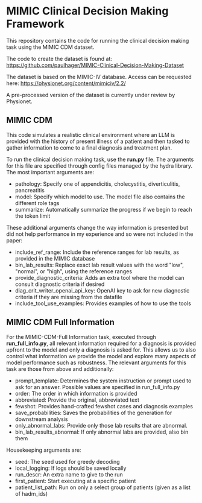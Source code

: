 # MIMIC Clinical Decision Making Framework

This repository contains the code for running the clinical decision making task using the MIMIC CDM dataset.

The code to create the dataset is found at: https://github.com/paulhager/MIMIC-Clinical-Decision-Making-Dataset

The dataset is based on the MIMIC-IV database. Access can be requested here: https://physionet.org/content/mimiciv/2.2/

A pre-processed version of the dataset is currently under review by Physionet.

## MIMIC CDM

This code simulates a realistic clinical environment where an LLM is provided with the history of present illness of a patient and then tasked to gather information to come to a final diagnosis and treatment plan.

To run the clinical decision making task, use the **run.py** file. The arguments for this file are specified through config files managed by the hydra library. The most important arguments are:
- pathology: Specify one of appendicitis, cholecystitis, diverticulitis, pancreatitis
- model: Specify which model to use. The model file also contains the different role tags
- summarize: Automatically summarize the progress if we begin to reach the token limit

These additional arguments change the way information is presented but did not help performance in my experience and so were not included in the paper:
- include_ref_range: Include the reference ranges for lab results, as provided in the MIMIC database
- bin_lab_results: Replace exact lab result values with the word "low", "normal", or "high", using the reference ranges
- provide_diagnostic_criteria: Adds an extra tool where the model can consult diagnostic criteria if desired
- diag_crit_writer_openai_api_key: OpenAI key to ask for new diagnostic criteria if they are missing from the datafile
- include_tool_use_examples: Provides examples of how to use the tools

## MIMIC CDM Full Information

For the MIMIC-CDM-Full Information task, executed through **run_full_info.py**, all relevant information required for a diagnosis is provided upfront to the model and only a diagnosis is asked for. This allows us to also control what information we provide the model and explore many aspects of model performance such as robustness. The relevant arguments for this task are those from above and additionally:
- prompt_template: Determines the system instruction or prompt used to ask for an answer. Possible values are specified in run_full_info.py
- order: The order in which information is provided
- abbreviated: Provide the original, abbreviated text
- fewshot: Provides hand-crafted fewshot cases and diagnosis examples
- save_probabilities: Saves the probabilities of the generation for downstream analysis
- only_abnormal_labs: Provide only those lab results that are abnormal.
- bin_lab_results_abnormal: If only abnormal labs are provided, also bin them

Housekeeping arguments are:
- seed: The seed used for greedy decoding
- local_logging: If logs should be saved locally
- run_descr: An extra name to give to the run
- first_patient: Start executing at a specific patient
- patient_list_path: Run on only a select group of patients (given as a list of hadm_ids)
  